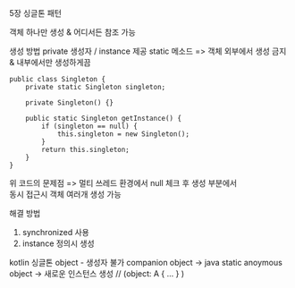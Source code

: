 5장 싱글톤 패턴

객체 하나만 생성 & 어디서든 참조 가능

생성 방법
private 생성자 / instance 제공 static 메소드 => 객체 외부에서 생성 금지 & 내부에서만 생성하게끔

```
public class Singleton {
    private static Singleton singleton;
    
    private Singleton() {}
    
    public static Singleton getInstance() {
        if (singleton == null) {
            this.singleton = new Singleton();
        }
        return this.singleton;
    }
}
```


위 코드의 문제점 
=> 멀티 쓰레드 환경에서 null 체크 후 생성 부분에서  
    동시 접근시 객체 여러개 생성 가능 

해결 방법
1. synchronized 사용
2. instance 정의시 생성


kotlin 싱글톤 
object - 생성자 불가
companion object -> java static 
anoymous object -> 새로운 인스턴스 생성 // (object: A { … } )
